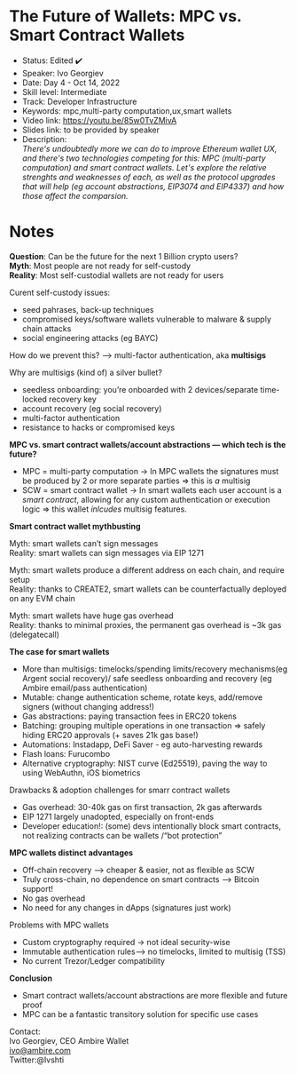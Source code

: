 # The Future of Wallets: MPC vs. Smart Contract Wallets

* Status: Edited ✔️
* Speaker: Ivo Georgiev
* Date: Day 4 - Oct 14, 2022
* Skill level: Intermediate
* Track: Developer Infrastructure
* Keywords: mpc,multi-party computation,ux,smart wallets
* Video link: https://youtu.be/85w0TvZMivA
* Slides link: to be provided by speaker
* Description:   
_There's undoubtedly more we can do to improve Ethereum wallet UX, and there's two technologies competing for this: MPC (multi-party computation) and smart contract wallets.
Let's explore the relative strenghts and weaknesses of each, as well as the protocol upgrades that will help (eg account abstractions, EIP3074 and EIP4337) and how those affect the comparsion._
   

# Notes

**Question**: Can be the future for the next 1 Billion crypto users?  
**Myth**: Most people are not ready for self-custody  
**Reality**: Most self-custodial wallets are not ready for users  
   

Curent self-custody issues:   
* seed pahrases, back-up techniques
* compromised keys/software wallets vulnerable to malware & supply chain attacks
* social engineering attacks (eg BAYC)   
   

How do we prevent this? —> multi-factor authentication, aka **multisigs**   
   

Why are multisigs (kind of) a silver bullet?   
* seedless onboarding: you’re onboarded with 2 devices/separate time-locked recovery key
* account recovery (eg social recovery)
* multi-factor authentication
* resistance to hacks or compromised keys   
    

**MPC vs. smart contract wallets/account abstractions — which tech is the future?**
* MPC = multi-party computation -> In MPC wallets the signatures must be produced by 2 or more separate parties => this is _a_ multisig   
* SCW = smart contract wallet -> In smart wallets each user account is a *smart contract*, allowing for any custom authentication or execution logic => this wallet _inlcudes_ multisig features.     
    
    

**Smart contract wallet mythbusting**      
    
Myth: smart wallets can’t sign messages    
Reality: smart wallets can sign messages via EIP 1271    

Myth: smart wallets produce a different address on each chain, and require setup    
Reality: thanks to CREATE2, smart wallets can be counterfactually deployed on any EVM chain    

Myth: smart wallets have huge gas overhead    
Reality: thanks to minimal proxies, the permanent gas overhead is ~3k gas (delegatecall)    
    
    

**The case for smart wallets**    
* More than multisigs: timelocks/spending limits/recovery mechanisms(eg Argent social recovery)/ safe seedless onboarding and recovery (eg Ambire email/pass authentication)
* Mutable: change authentication scheme, rotate keys, add/remove signers (without changing address!)
* Gas abstractions: paying transaction fees in ERC20 tokens
* Batching: grouping multiple operations in one transaction => safely hiding ERC20 approvals (+ saves 21k gas base!)
* Automations: Instadapp, DeFi Saver - eg auto-harvesting rewards
* Flash loans: Furucombo
* Alternative cryptography: NIST curve (Ed25519), paving the way to using WebAuthn, iOS biometrics    
    
    

Drawbacks & adoption challenges for smarr contract wallets    
* Gas overhead: 30-40k gas on first transaction, 2k gas afterwards
* EIP 1271 largely unadopted, especially on front-ends
* Developer education!: (some) devs intentionally block smart contracts, not realizing contracts can be wallets /“bot protection”    
    
    

**MPC wallets distinct advantages**    
* Off-chain recovery —>  cheaper & easier, not as flexible as SCW
* Truly cross-chain, no dependence on smart contracts —> Bitcoin support!
* No gas overhead
* No need for any changes in dApps (signatures just work)    
    
    

Problems with MPC wallets    
* Custom cryptography required -> not ideal security-wise
* Immutable authentication rules—> no timelocks, limited to multisig (TSS)
* No current Trezor/Ledger compatibility    
    
    

**Conclusion**
* Smart contract wallets/account abstractions are more flexible and future proof
* MPC can be a fantastic transitory solution for specific use cases    
    
    

Contact:    
Ivo Georgiev, CEO Ambire Wallet    
ivo@ambire.com    
Twitter:@Ivshti



